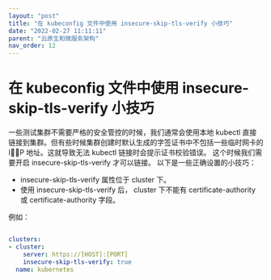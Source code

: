 ```yaml
---
layout: "post"
title: "在 kubeconfig 文件中使用 insecure-skip-tls-verify 小技巧"
date: "2022-02-27 11:11:11"
parent: "云原生和微服务架构"
nav_order: 12
---
```


在 kubeconfig 文件中使用 insecure-skip-tls-verify 小技巧
====
一些测试集群不需要严格的安全管控的时候，我们通常会使用本地 kubectl 直接链接到集群。但有些时候集群创建时默认生成的字签证书中不包括一些临时网卡的 IP 地址。这就导致无法 kubectl 链接时会提示证书校验错误。 这个时候我们需要开启 insecure-skip-tls-verify 才可以链接。 以下是一些正确设置的小技巧：
- insecure-skip-tls-verify 属性位于 cluster 下。
- 使用 insecure-skip-tls-verify 后， cluster 下不能有 certificate-authority 或 certificate-authority 字段。 

例如：
```yaml

clusters:
- cluster:
    server: https://[HOST]:[PORT]
    insecure-skip-tls-verify: true
  name: kubernetes

```
